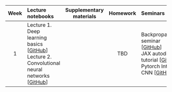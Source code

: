 | Week | Lecture notebooks | Supplementary materials | Homework | Seminars |
|:------:|:------------------|:-----------------------:|:---------:|:---------|
| 1 | Lecture 1. Deep learning basics [[GitHub](./lectures/lecture-1/lecture-1.ipynb)] <br> Lecture 2. Convolutional neural networks [[GitHub](./lectures/lecture-2/lecture-2.ipynb)] |  | TBD | Backpropagation seminar [[GitHub](./seminars/backprop_sem.ipynb)] <br> JAX autodiff tutorial [[GitHub](./seminars/jax_autodiff_tutorial.ipynb)] <br> Pytorch Intro & CNN [[GitHub](./seminars/Seminar_2.ipynb)] |
